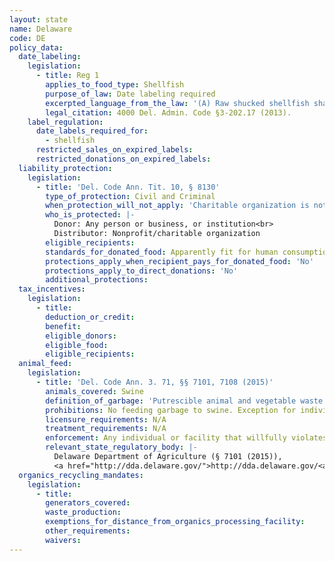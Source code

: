 ```yaml
---
layout: state
name: Delaware
code: DE
policy_data:
  date_labeling:
    legislation:
      - title: Reg 1
        applies_to_food_type: Shellfish
        purpose_of_law: Date labeling required
        excerpted_language_from_the_law: '(A) Raw shucked shellfish shall be obtained in nonreturnable packages which bear: . . . (2) The “sell by” date for packages with a capacity of less than 1.87 L (one-half gallon) or the date shucked for packages with a capacity of 1.87 L (one-half gallon) or more.'
        legal_citation: 4000 Del. Admin. Code §3-202.17 (2013).
    label_regulation:
      date_labels_required_for:
        - shellfish
      restricted_sales_on_expired_labels:
      restricted_donations_on_expired_labels:
  liability_protection:
    legislation:
      - title: 'Del. Code Ann. Tit. 10, § 8130'
        type_of_protection: Civil and Criminal
        when_protection_will_not_apply: 'Charitable organization is not protected from gross negligence, recklessness, or intentional misconduct.'
        who_is_protected: |-
          Donor: Any person or business, or institution<br>
          Distributor: Nonprofit/charitable organization
        eligible_recipients:
        standards_for_donated_food: Apparently fit for human consumption
        protections_apply_when_recipient_pays_for_donated_food: 'No'
        protections_apply_to_direct_donations: 'No'
        additional_protections:
  tax_incentives:
    legislation:
      - title:
        deduction_or_credit:
        benefit:
        eligible_donors:
        eligible_food:
        eligible_recipients:
  animal_feed:
    legislation:
      - title: 'Del. Code Ann. 3. 71, §§ 7101, 7108 (2015)'
        animals_covered: Swine
        definition_of_garbage: 'Putrescible animal and vegetable waste resulting from the handling, preparation, cooking and consumption of foods, swine carcasses and parts thereof, but not waste exclusively vegetable in nature. § 7108 (2015).'
        prohibitions: No feeding garbage to swine. Exception for individuals feeding household garbage. § 7108 (2015).
        licensure_requirements: N/A
        treatment_requirements: N/A
        enforcement: Any individual or facility that willfully violates the garbage-feeding ban shall be fined not less than $200 and not more than $500. Each day’s violation will be considered a separate offense. § 7108 (2015).
        relevant_state_regulatory_body: |-
          Delaware Department of Agriculture (§ 7101 (2015)),
          <a href="http://dda.delaware.gov/">http://dda.delaware.gov/<a>.
  organics_recycling_mandates:
    legislation:
      - title:
        generators_covered:
        waste_production:
        exemptions_for_distance_from_organics_processing_facility:
        other_requirements:
        waivers:
---
```


